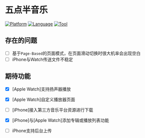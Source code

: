 #  五点半音乐

[![Platform](https://img.shields.io/badge/platform-%20watchOS%20%7C%20iOS-lightgray.svg)]()
[![Language](https://img.shields.io/badge/swift-5.0-orange.svg)](http://swift.org)
[![Tool](http://img.shields.io/badge/Xcode11.1-blue.svg)](https://developer.apple.com/xcode/)

## 存在的问题

- [ ] 基于`Page-Based`的页面模式，在页面滑动切换时很大机率会出现空白
- [ ] iPhone与Watch传送文件不稳定

## 期待功能

- [x] [Apple Watch]支持扬声器播放
- [x] [Apple Watch]自定义播放器页面
- [ ] [iPhone]接入第三方音乐平台资源进行下载
- [x] [iPhone]与[Apple Watch]添加专辑或播放列表功能
- [ ] iPhone支持后台上传

